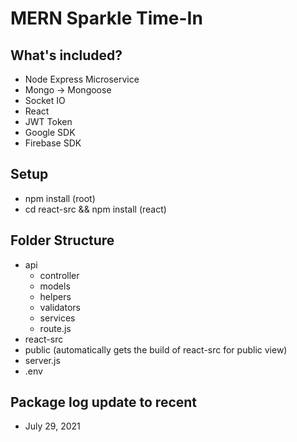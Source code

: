 # MERN Sparkle Time-In

## What's included?
 - Node Express Microservice
 - Mongo -> Mongoose
 - Socket IO
 - React
 - JWT Token
 - Google SDK
 - Firebase SDK

## Setup
 - npm install (root)
 - cd react-src && npm install (react)

## Folder Structure
 - api
   - controller
   - models
   - helpers
   - validators
   - services
   - route.js
 - react-src
 - public (automatically gets the build of react-src for public view)
 - server.js
 - .env
 
## Package log update to recent
- July 29, 2021
